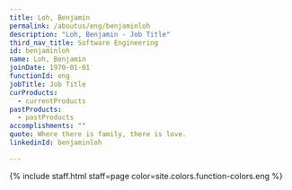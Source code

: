 ```yaml
---
title: Loh, Benjamin
permalink: /aboutus/eng/benjaminloh
description: "Loh, Benjamin - Job Title"
third_nav_title: Software Engineering
id: benjaminloh
name: Loh, Benjamin
joinDate: 1970-01-01
functionId: eng
jobTitle: Job Title
curProducts:
  - currentProducts
pastProducts:
  - pastProducts
accomplishments: ""
quote: Where there is family, there is love.
linkedinId: benjaminloh

---
```


{% include staff.html staff=page color=site.colors.function-colors.eng %}
